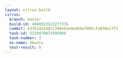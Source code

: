 ```yaml
---
layout: cirrus-build
cirrus:
  branch: master
  build-id: 4966923522277376
  commit: e3fb2da14dc2396e02e4e268e7005cfa830a17f1
  task-id: 5210970073595904
  task-number: 3
  os-name: Ubuntu
  test-result: 0
---
```


